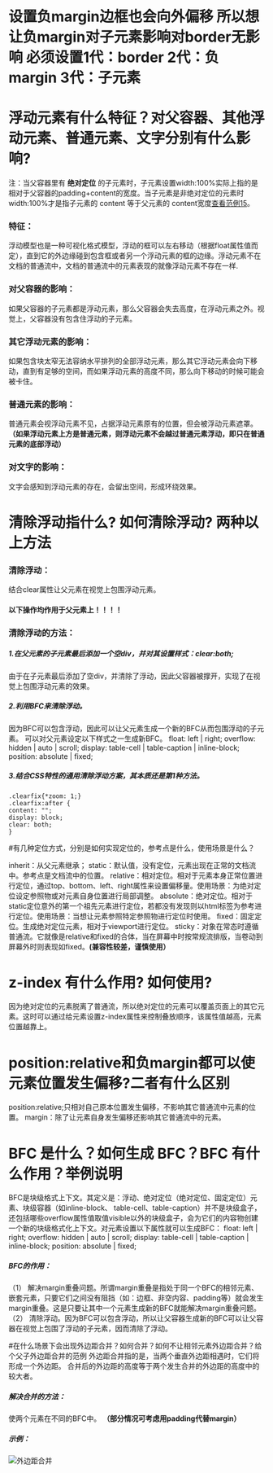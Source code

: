 # 设置负margin边框也会向外偏移 所以想让负margin对子元素影响对border无影响 必须设置1代：border 2代：负margin 3代：子元素
# 浮动元素有什么特征？对父容器、其他浮动元素、普通元素、文字分别有什么影响?

注：当父容器里有 **绝对定位** 的子元素时，子元素设置width:100%实际上指的是相对于父容器的padding+content的宽度。当子元素是非绝对定位的元素时width:100%才是指子元素的 content 等于父元素的 content宽度[查看范例15](http://js.jirengu.com/jatog/1/edit)。

### 特征：
浮动模型也是一种可视化格式模型，浮动的框可以左右移动（根据float属性值而定），直到它的外边缘碰到包含框或者另一个浮动元素的框的边缘。浮动元素不在文档的普通流中，文档的普通流中的元素表现的就像浮动元素不存在一样.
### 对父容器的影响：
如果父容器的子元素都是浮动元素，那么父容器会失去高度，在浮动元素之外。视觉上，父容器没有包含住浮动的子元素。
### 其它浮动元素的影响：
如果包含块太窄无法容纳水平排列的全部浮动元素，那么其它浮动元素会向下移动，直到有足够的空间，而如果浮动元素的高度不同，那么向下移动的时候可能会被卡住。
### 普通元素的影响：
普通元素会视浮动元素不见，占据浮动元素原有的位置，但会被浮动元素遮罩。
**（如果浮动元素上方是普通元素，则浮动元素不会越过普通元素浮动，即只在普通元素的底部浮动）**
### 对文字的影响：
文字会感知到浮动元素的存在，会留出空间，形成环绕效果。

# 清除浮动指什么? 如何清除浮动? 两种以上方法
### 清除浮动：
结合clear属性让父元素在视觉上包围浮动元素。
#### 以下操作均作用于父元素上！！！！
### 清除浮动的方法：
##### 1.在父元素的子元素最后添加一个空div，并对其设置样式：clear:both;
由于在子元素最后添加了空div，并清除了浮动，因此父容器被撑开，实现了在视觉上包围浮动元素的效果。
##### 2.利用BFC来清除浮动。
因为BFC可以包含浮动，因此可以让父元素生成一个新的BFC从而包围浮动的子元素。
可以对父元素设定以下样式之一生成新BFC。
float: left | right;
overflow: hidden | auto | scroll;
display: table-cell | table-caption | inline-block;
position: absolute | fixed;
##### 3.结合CSS特性的通用清除浮动方案，其本质还是第1种方法。
```
.clearfix{*zoom: 1;}
.clearfix:after {
content: ""; 
display: block; 
clear: both;
}
```
#有几种定位方式，分别是如何实现定位的，参考点是什么，使用场景是什么？

inherit：从父元素继承；
static：默认值，没有定位，元素出现在正常的文档流中。参考点是文档流中的位置。
relative：相对定位。相对于元素本身正常位置进行定位，通过top、bottom、left、right属性来设置偏移量。使用场景：为绝对定位设定参照物或对元素自身位置进行局部调整。
absolute：绝对定位。相对于static定位意外的第一个祖先元素进行定位，若都没有发现则以html标签为参考进行定位。使用场景：当想让元素参照特定参照物进行定位时使用。
fixed：固定定位。生成绝对定位元素，相对于viewport进行定位。
sticky：对象在常态时遵循普通流。它就像是relative和fixed的合体，当在屏幕中时按常规流排版，当卷动到屏幕外时则表现如fixed。**(兼容性较差，谨慎使用）**

# z-index 有什么作用? 如何使用?
因为绝对定位的元素脱离了普通流，所以绝对定位的元素可以覆盖页面上的其它元素。这时可以通过给元素设置z-index属性来控制叠放顺序，该属性值越高，元素位置越靠上。

# position:relative和负margin都可以使元素位置发生偏移?二者有什么区别
position:relative;只相对自己原本位置发生偏移，不影响其它普通流中元素的位置。
margin：除了让元素自身发生偏移还影响其它普通流中的元素。

# BFC 是什么？如何生成 BFC？BFC 有什么作用？举例说明
BFC是块级格式上下文。其定义是：浮动、绝对定位（绝对定位、固定定位）元素、块级容器（如inline-block、 table-cell、table-caption）并不是块级盒子，还包括哪些overflow属性值取值visible以外的块级盒子，会为它们的内容物创建一个新的块级格式化上下文。对元素设置以下属性就可以生成BFC：
float: left | right;
overflow: hidden | auto | scroll;
display: table-cell | table-caption | inline-block;
position: absolute | fixed;  
##### BFC的作用：
（1）	解决margin重叠问题。所谓margin重叠是指处于同一个BFC的相邻元素、嵌套元素，只要它们之间没有阻挡（如：边框、非空内容、padding等）就会发生margin重叠。这是只要让其中一个元素生成新的BFC就能解决margin重叠问题。
（2）	清除浮动。因为BFC可以包含浮动，所以让父容器生成新的BFC可以让父容器在视觉上包围了浮动的子元素，因而清除了浮动。


#在什么场景下会出现外边距合并？如何合并？如何不让相邻元素外边距合并？给个父子外边距合并的范例
外边距合并指的是，当两个垂直外边距相遇时，它们将形成一个外边距。
合并后的外边距的高度等于两个发生合并的外边距的高度中的较大者。
##### 解决合并的方法：
使两个元素在不同的BFC中。
**（部分情况可考虑用padding代替margin）**
##### 示例：

![外边距合并](http://upload-images.jianshu.io/upload_images/5355448-aff32c4beb6b41b1.png?imageMogr2/auto-orient/strip%7CimageView2/2/w/1240)
